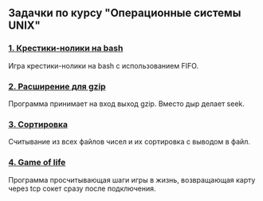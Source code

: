 ## Задачки по курсу "Операционные системы UNIX"

### [1. Крестики-нолики на bash](https://github.com/defntvdm/os2018unix/tree/master/tic_tac_toe)
Игра крестики-нолики на bash c использованием FIFO.

### [2. Расширение для gzip](https://github.com/defntvdm/os2018unix/tree/master/sparser)
Программа принимает на вход выход gzip. Вместо дыр делает seek.

### [3. Сортировка](https://github.com/defntvdm/os2018unix/tree/master/sort)
Считывание из всех файлов чисел и их сортировка c выводом в файл.

### [4. Game of life](https://github.com/defntvdm/os2018unix/tree/master/game_of_life)
Программа просчитывающая шаги игры в жизнь, возвращающая карту через tcp сокет сразу после подключения.
